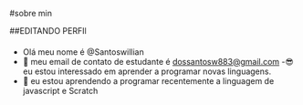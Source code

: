 
#sobre min



##EDITANDO PERFIl


#### 
- Olá meu nome é @Santoswillian
- 👀 meu email de contato de estudante é dossantosw883@gmail.com
-😎 eu estou interessado em aprender a programar novas linguagens.
- 🌱 eu estou aprendendo a programar recentemente a linguagem de javascript e Scratch 


<!---

--->
